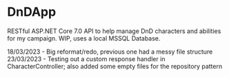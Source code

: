 # DnDApp

RESTful ASP.NET Core 7.0 API to help manage DnD characters and abilities for my campaign. WIP, uses a local MSSQL Database. 

18/03/2023 - Big reformat/redo, previous one had a messy file structure
23/03/2023 - Testing out a custom response handler in CharacterController; also added some empty files for the repository pattern

